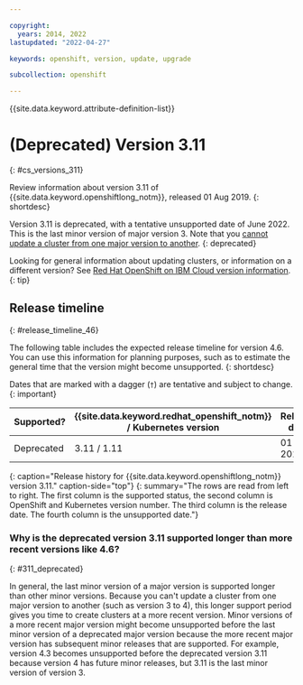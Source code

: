 ```yaml
---

copyright:
  years: 2014, 2022
lastupdated: "2022-04-27"

keywords: openshift, version, update, upgrade

subcollection: openshift

---
```


{{site.data.keyword.attribute-definition-list}}



# (Deprecated) Version 3.11
{: #cs_versions_311}

Review information about version 3.11 of {{site.data.keyword.openshiftlong_notm}}, released 01 Aug 2019.
{: shortdesc}

Version 3.11 is deprecated, with a tentative unsupported date of June 2022. This is the last minor version of major version 3. Note that you [cannot update a cluster from one major version to another](#311_deprecated). 
{: deprecated}

Looking for general information about updating clusters, or information on a different version? See [Red Hat OpenShift on IBM Cloud version information](/docs/openshift?topic=openshift-openshift_changelog).
{: tip}


## Release timeline 
{: #release_timeline_46}

The following table includes the expected release timeline for version 4.6. You can use this information for planning purposes, such as to estimate the general time that the version might become unsupported. 
{: shortdesc}

Dates that are marked with a dagger (`†`) are tentative and subject to change.
{: important}

| Supported? | {{site.data.keyword.redhat_openshift_notm}} / Kubernetes version | Release date | Unsupported date |
| --- | --- | --- | --- |
| Deprecated | 3.11 / 1.11 | 01 Aug 2019 | 06 Jun 2022 `†` |
{: caption="Release history for {{site.data.keyword.openshiftlong_notm}} version 3.11." caption-side="top"}
{: summary="The rows are read from left to right. The first column is the supported status, the second column is OpenShift and Kubernetes version number. The third column is the release date. The fourth column is the unsupported date."}

### Why is the deprecated version 3.11 supported longer than more recent versions like 4.6?
{: #311_deprecated}

In general, the last minor version of a major version is supported longer than other minor versions. Because you can't update a cluster from one major version to another (such as version 3 to 4), this longer support period gives you time to create clusters at a more recent version. Minor versions of a more recent major version might become unsupported before the last minor version of a deprecated major version because the more recent major version has subsequent minor releases that are supported. For example, version 4.3 becomes unsupported before the deprecated version 3.11 because version 4 has future minor releases, but 3.11 is the last minor version of version 3.


